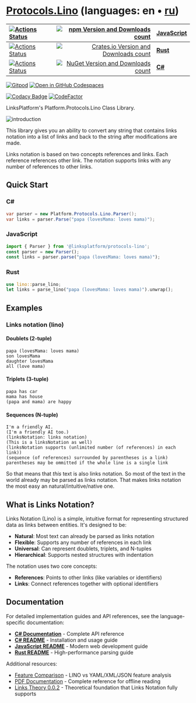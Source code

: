 # [Protocols.Lino](https://github.com/linksplatform/Protocols.Lino) (languages: en • [ru](README.ru.md))

| [![Actions Status](https://github.com/linksplatform/Protocols.Lino/workflows/js/badge.svg)](https://github.com/linksplatform/Protocols.Lino/actions?workflow=js) | [![npm Version and Downloads count](https://img.shields.io/npm/v/@linksplatform/protocols-lino?label=npm&style=flat)](https://www.npmjs.com/package/@linksplatform/protocols-lino) | **[JavaScript](js/README.md)** |
|:-|-:|:-|
| [![Actions Status](https://github.com/linksplatform/Protocols.Lino/workflows/rust/badge.svg)](https://github.com/linksplatform/Protocols.Lino/actions?workflow=rust) | [![Crates.io Version and Downloads count](https://img.shields.io/crates/v/platform-lino?label=crates.io&style=flat)](https://crates.io/crates/platform-lino) | **[Rust](rust/README.md)** |
| [![Actions Status](https://github.com/linksplatform/Protocols.Lino/workflows/csharp/badge.svg)](https://github.com/linksplatform/Protocols.Lino/actions?workflow=csharp) | [![NuGet Version and Downloads count](https://img.shields.io/nuget/v/Platform.Protocols.Lino?label=nuget&style=flat)](https://www.nuget.org/packages/Platform.Protocols.Lino) | **[C#](csharp/README.md)** |

[![Gitpod](https://img.shields.io/badge/Gitpod-ready--to--code-blue?logo=gitpod)](https://gitpod.io/#https://github.com/linksplatform/Protocols.Lino)
[![Open in GitHub Codespaces](https://img.shields.io/badge/GitHub%20Codespaces-Open-181717?logo=github)](https://github.com/codespaces/new?hide_repo_select=true&ref=main&repo=linksplatform/Protocols.Lino)

[![Codacy Badge](https://api.codacy.com/project/badge/Grade/4e7eb0a883e9439280c1097381d46b50)](https://app.codacy.com/gh/linksplatform/Protocols.Lino?utm_source=github.com&utm_medium=referral&utm_content=linksplatform/Protocols.Lino&utm_campaign=Badge_Grade_Settings)
[![CodeFactor](https://www.codefactor.io/repository/github/linksplatform/Protocols.Lino/badge)](https://www.codefactor.io/repository/github/linksplatform/Protocols.Lino)

LinksPlatform's Platform.Protocols.Lino Class Library.

![introduction](https://github.com/linksplatform/Documentation/raw/master/doc/Examples/json_xml_lino_comparison/b%26w.png "json, xml and lino comparison")

This library gives you an ability to convert any string that contains
links notation into a list of links and back to the string after
modifications are made.

Links notation is based on two concepts references and links. Each
reference references other link. The notation supports links with any
number of references to other links.

## Quick Start

### C&#35;

```csharp
var parser = new Platform.Protocols.Lino.Parser();
var links = parser.Parse("papa (lovesMama: loves mama)");
```

### JavaScript

```javascript
import { Parser } from '@linksplatform/protocols-lino';
const parser = new Parser();
const links = parser.parse("papa (lovesMama: loves mama)");
```

### Rust

```rust
use lino::parse_lino;
let links = parse_lino("papa (lovesMama: loves mama)").unwrap();
```

## Examples

### Links notation (lino)

#### Doublets (2-tuple)

```lino
papa (lovesMama: loves mama)
son lovesMama
daughter lovesMama
all (love mama)
```

#### Triplets (3-tuple)

```lino
papa has car
mama has house
(papa and mama) are happy
```

#### Sequences (N-tuple)

```lino
I'm a friendly AI.
(I'm a friendly AI too.)
(linksNotation: links notation)
(This is a linksNotation as well)
(linksNotation supports (unlimited number (of references) in each link))
(sequence (of references) surrounded by parentheses is a link)
parentheses may be ommitted if the whole line is a single link
```

So that means that *this* text is also links notation. So most of the
text in the world already may be parsed as links notation. That makes
links notation the most easy an natural/intuitive/native one.

## What is Links Notation?

Links Notation (Lino) is a simple, intuitive format for representing
structured data as links between entities. It's designed to be:

- **Natural**: Most text can already be parsed as links notation
- **Flexible**: Supports any number of references in each link  
- **Universal**: Can represent doublets, triplets, and N-tuples
- **Hierarchical**: Supports nested structures with indentation

The notation uses two core concepts:

- **References**: Points to other links (like variables or identifiers)
- **Links**: Connect references together with optional identifiers

## Documentation

For detailed implementation guides and API references, see the
language-specific documentation:

- **[C# Documentation](https://linksplatform.github.io/Protocols.Lino/csharp/api/Platform.Protocols.Lino.html)**
  \- Complete API reference
- **[C# README](csharp/README.md)** - Installation and usage guide
- **[JavaScript README](js/README.md)** - Modern web development guide
- **[Rust README](rust/README.md)** - High-performance parsing guide

Additional resources:

- [Feature Comparison](FEATURE_COMPARISON.md) - LINO vs YAML/XML/JSON
  feature analysis
- [PDF Documentation](https://linksplatform.github.io/Protocols.Lino/csharp/Platform.Protocols.Lino.pdf)
  \- Complete reference for offline reading
- [Links Theory 0.0.2](https://habr.com/en/articles/895896) - Theoretical
  foundation that Links Notation fully supports
